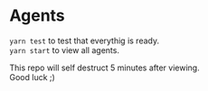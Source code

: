 # Agents

`yarn test` to test that everythig is ready.  
`yarn start` to view all agents. 

This repo will self destruct 5 minutes after viewing.  
Good luck ;)
